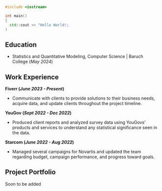 ``` C++
#include <iostream>

int main()
{
  std::cout << "Hello World!; 
)

```

## Education
- Statistics and Quantitative Modeling, Computer Science | Baruch College (_May 2024_)

## Work Experience

**Fiverr (_June 2023 - Present_)**
- Communicate with clients to provide solutions to their business needs, acquire data, and update clients throughout the project timeline.

**YouGov (_Sept 2022 - Dec 2022_)**
- Produced client reports and analyzed survey data using YouGovs' products and services to understand any statistical significance seen in the data.

**Starcom (_June 2022 - Aug 2022_)**
- Managed several campaigns for Novartis and updated the team regarding budget, campaign performance, and progress toward goals.

## Project Portfolio
Soon to be added
